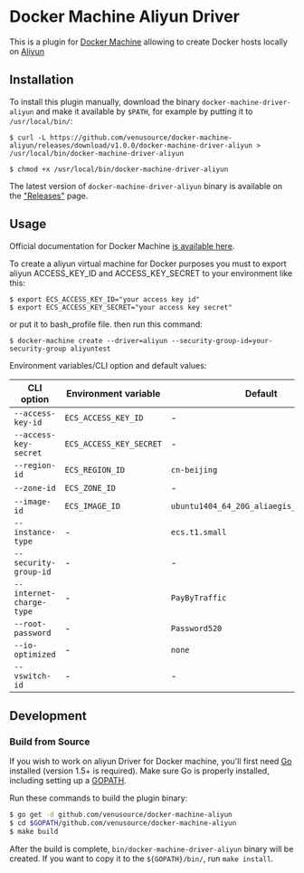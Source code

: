 # Docker Machine Aliyun Driver

This is a plugin for [Docker Machine](https://docs.docker.com/machine/) allowing
to create Docker hosts locally on [Aliyun](http://www.aliyun.com/)


## Installation

To install this plugin manually, download the binary `docker-machine-driver-aliyun`
and  make it available by `$PATH`, for example by putting it to `/usr/local/bin/`:

```console
$ curl -L https://github.com/venusource/docker-machine-aliyun/releases/download/v1.0.0/docker-machine-driver-aliyun > /usr/local/bin/docker-machine-driver-aliyun

$ chmod +x /usr/local/bin/docker-machine-driver-aliyun
```

The latest version of `docker-machine-driver-aliyun` binary is available on
the ["Releases"](https://github.com/venusource/docker-machine-aliyun/releases) page.

## Usage
Official documentation for Docker Machine [is available here](https://docs.docker.com/machine/).

To create a aliyun virtual machine for Docker purposes 
you must to export aliyun ACCESS_KEY_ID and ACCESS_KEY_SECRET to your environment like this:

```console
$ export ECS_ACCESS_KEY_ID="your access key id"
$ export ECS_ACCESS_KEY_SECRET="your access key secret"
```
or put it to bash_profile file.
then run this command:

```console
$ docker-machine create --driver=aliyun --security-group-id=your-security-group aliyuntest
```

Environment variables/CLI option and default values:

| CLI option                    | Environment variable        | Default                                   |
|-------------------------------|-----------------------------|-------------------------------------------|
| `--access-key-id`             | `ECS_ACCESS_KEY_ID`         | -                                         |
| `--access-key-secret`         | `ECS_ACCESS_KEY_SECRET`     | -                                         |
| `--region-id`                 | `ECS_REGION_ID`             | `cn-beijing`                              |
| `--zone-id`                   | `ECS_ZONE_ID`               | -                                         |
| `--image-id`                  | `ECS_IMAGE_ID`              | `ubuntu1404_64_20G_aliaegis_20150325.vhd` |
| `--instance-type`             | -                           | `ecs.t1.small`                            |
| `--security-group-id`         | -                           | -                                         |
| `--internet-charge-type`      | -                           | `PayByTraffic`                            |
| `--root-password`             | -                           | `Password520`                             |
| `--io-optimized`              | -                           | `none`                                    |
| `--vswitch-id`                | -                           | -                                         |


## Development

### Build from Source
If you wish to work on aliyun Driver for Docker machine, you'll first need
[Go](http://www.golang.org) installed (version 1.5+ is required).
Make sure Go is properly installed, including setting up a [GOPATH](http://golang.org/doc/code.html#GOPATH).

Run these commands to build the plugin binary:

```bash
$ go get -d github.com/venusource/docker-machine-aliyun
$ cd $GOPATH/github.com/venusource/docker-machine-aliyun
$ make build
```

After the build is complete, `bin/docker-machine-driver-aliyun` binary will
be created. If you want to copy it to the `${GOPATH}/bin/`, run `make install`.
